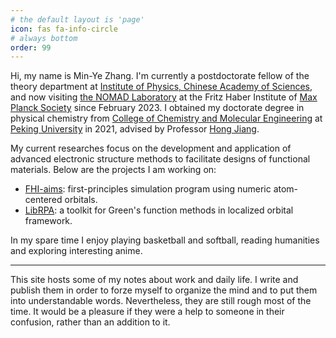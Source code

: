 ```yaml
---
# the default layout is 'page'
icon: fas fa-info-circle
# always bottom
order: 99
---
```


<!-- > Add Markdown syntax content to file `_tabs/about.md`{: .filepath } and it will show up on this page. -->
<!-- {: .prompt-tip } -->

Hi, my name is Min-Ye Zhang.
I'm currently a postdoctorate fellow of the theory department at [Institute of Physics, Chinese Academy of Sciences](https://iop.cas.cn),
and now visiting [the NOMAD Laboratory](https://nomad.fhi.mpg.de/) at the Fritz Haber Institute of [Max Planck Society](https://www.mpg.de/en)
since February 2023.
I obtained my doctorate degree in physical chemistry from [College of Chemistry and Molecular Engineering](https://www.chem.pku.edu.cn)
at [Peking University](https://www.pku.edu.cn) in 2021, advised by Professor [Hong Jiang](https://www.chem.pku.edu.cn/jianghgroup).

My current researches focus on the development and application of advanced electronic structure methods to facilitate
designs of functional materials. Below are the projects I am working on:

- [FHI-aims](https://fhi-aims.org/): first-principles simulation program using numeric atom-centered orbitals.
- [LibRPA](https://github.com/minyez/LibRPA): a toolkit for Green's function methods in localized orbital framework.

In my spare time I enjoy playing basketball and softball, reading humanities and exploring interesting anime.

-----

This site hosts some of my notes about work and daily life.
I write and publish them in order to forze myself to organize the mind and to put them into understandable words.
Nevertheless, they are still rough most of the time.
It would be a pleasure if they were a help to someone in their confusion, rather than an addition to it.
